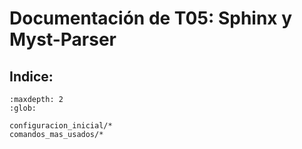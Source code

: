 # Documentación de T05: Sphinx y Myst-Parser

## Indice:

```{toctree}
:maxdepth: 2
:glob:

configuracion_inicial/*
comandos_mas_usados/*